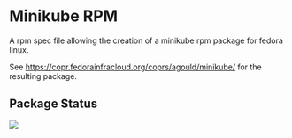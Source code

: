 # Minikube RPM

A rpm spec file allowing the creation of a minikube rpm package for 
fedora linux.

See https://copr.fedorainfracloud.org/coprs/agould/minikube/ for the 
resulting package.

## Package Status

<a href="https://copr.fedorainfracloud.org/coprs/agould/minikube/package/minikube/"><img src="https://copr.fedorainfracloud.org/coprs/agould/minikube/package/minikube/status_image/last_build.png" /></a>
